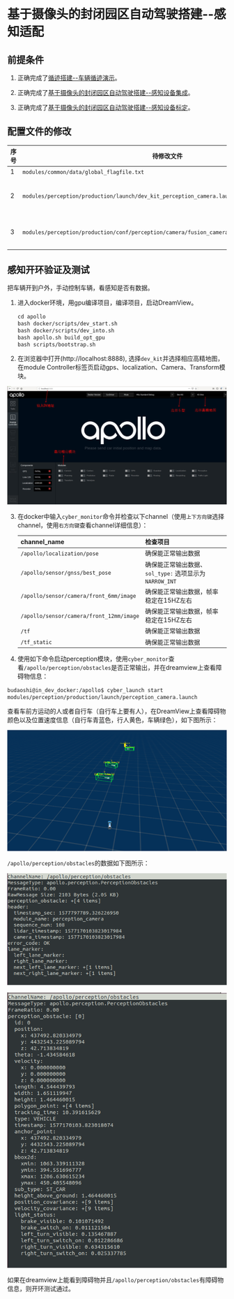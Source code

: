 # 基于摄像头的封闭园区自动驾驶搭建--感知适配

## 前提条件

 1. 正确完成了[循迹搭建--车辆循迹演示](../Waypoint_Following/Start_Waypoint_Following_cn.md)。

 2. 正确完成了[基于摄像头的封闭园区自动驾驶搭建--感知设备集成](Sensor_Integration_cn.md)。
 
 3. 正确完成了[基于摄像头的封闭园区自动驾驶搭建--感知设备标定](Sensor_Calibration_cn.md)。

## 配置文件的修改

|序号 | 待修改文件 | 修改内容 | 
|---|---|---|
|  1 | `modules/common/data/global_flagfile.txt` |  添加`--half_vehicle_width=0.43` |
|  2 | `modules/perception/production/launch/dev_kit_perception_camera.launch` |重命名为`perception_camera.launch ` 并替换原`perception_camera.launch`文件  |
|  3 | `modules/perception/production/conf/perception/camera/fusion_camera_detection_component.pb.txt` | 文件中`output_obstacles_channel_name`对应的内容修改为 `/apollo/perception/obstacles` |

## 感知开环验证及测试

把车辆开到户外，手动控制车辆，看感知是否有数据。

 1. 进入docker环境，用gpu编译项目，编译项目，启动DreamView。

    ```
    cd apollo
    bash docker/scripts/dev_start.sh
    bash docker/scripts/dev_into.sh
    bash apollo.sh build_opt_gpu
    bash scripts/bootstrap.sh
    ```

 2. 在浏览器中打开(http://localhost:8888), 选择`dev_kit`并选择相应高精地图，在module Controller标签页启动gps、localization、Camera、Transform模块。
 
![camera_adaption_dreamview](images/camera_adaption_dreamview.jpeg)

 3. 在docker中输入`cyber_monitor`命令并检查以下channel（使用`上下方向键`选择channel，使用`右方向键`查看channel详细信息）：
	
	| channel_name | 检查项目 | 
	|---|---|
	|`/apollo/localization/pose`| 确保能正常输出数据 | 
	|`/apollo/sensor/gnss/best_pose` | 确保能正常输出数据、`sol_type:` 选项显示为`NARROW_INT` |
	|`/apollo/sensor/camera/front_6mm/image` | 确保能正常输出数据，帧率稳定在15HZ左右 |
	|`/apollo/sensor/camera/front_12mm/image` | 确保能正常输出数据，帧率稳定在15HZ左右 |
	|`/tf`| 确保能正常输出数据 |
	|`/tf_static` | 确保能正常输出数据 |
	
 4.  使用如下命令启动perception模块，使用`cyber_monitor`查看`/apollo/perception/obstacles`是否正常输出，并在dreamview上查看障碍物信息：

```
budaoshi@in_dev_docker:/apollo$ cyber_launch start modules/perception/production/launch/perception_camera.launch
```
查看车前方运动的人或者自行车（自行车上要有人），在DreamView上查看障碍物颜色以及位置速度信息（自行车青蓝色，行人黄色，车辆绿色），如下图所示：

![camera_adaption_dreamview_vehicle](images/camera_adaption_dreamview_vehicle.png)

`/apollo/perception/obstacles`的数据如下图所示：

![camera_adaption_dreamview_obstacle1](images/camera_adaption_dreamview_obstacle1.png)

![camera_adaption_dreamview_obstacle2](images/camera_adaption_dreamview_obstacle2.png)

如果在dreamview上能看到障碍物并且`/apollo/perception/obstacles`有障碍物信息，则开环测试通过。